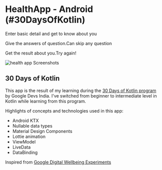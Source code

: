 # HealthApp - Android (#30DaysOfKotlin)
Enter basic detail and get to know about you

Give the answers of question.Can skip any question

Get the result about you.Try again!

![health app Screenshots](https://user-images.githubusercontent.com/8373949/83882632-06bd7500-a760-11ea-89ac-2897447a36f9.jpeg)

## 30 Days of Kotlin

This app is the result of my learning during the [30 Days of Kotlin program](https://eventsonair.withgoogle.com/events/kotlin#) by Google Devs India. I've switched from beginner to intermediate level in Kotlin while learning from this program.

Highlights of concepts and technologies used in this app:
- Android KTX
- Nullable data types
- Material Design Components
- Lottie animation
- ViewModel
- LiveData
- DataBinding

Inspired from [Google Digital Wellbeing Experiments](https://experiments.withgoogle.com/collection/digitalwellbeing)
